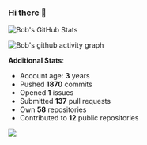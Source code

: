 ### Hi there 👋

![Bob's GitHub Stats](https://github-readme-stats.vercel.app/api?username=Bobthesoftwaredeveloper&show_icons=true&count_private=true&theme=react&hide=stars,prs,issues,contribs)

![Bob's github activity graph](https://github-readme-activity-graph-c.herokuapp.com/graph?username=BobTheSoftwareDeveloper&theme=react-dark)

**Additional Stats**:
- Account age: **3** years
- Pushed **1870** commits
- Opened **1** issues
- Submitted **137** pull requests
- Own **58** repositories
- Contributed to **12** public repositories

![](https://komarev.com/ghpvc/?username=BobTheSoftwareDeveloper)
